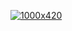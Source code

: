 <!--


[![1000x420](https://user-images.githubusercontent.com/438920/84861219-66036b00-b025-11ea-956b-0b5e009e0d78.gif "Monster")](https://github.com/91xcode)



[![1000x420](https://raw.githubusercontent.com/91xcode/91xcode/master/github.gif "Monster")](https://github.com/91xcode)
-->

[![1000x420](https://cdn.jsdelivr.net/gh/91xcode/91xcode@master/github.gif "Monster")](https://github.com/91xcode)


